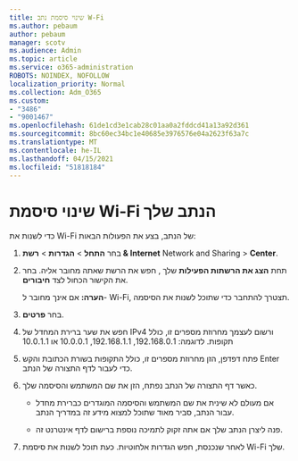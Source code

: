 ```yaml
---
title: שינוי סיסמת נתב W-Fi
ms.author: pebaum
author: pebaum
manager: scotv
ms.audience: Admin
ms.topic: article
ms.service: o365-administration
ROBOTS: NOINDEX, NOFOLLOW
localization_priority: Normal
ms.collection: Adm_O365
ms.custom:
- "3486"
- "9001467"
ms.openlocfilehash: 61de1cd3e1cab28c01aa0a2fddcd41a13a92d361
ms.sourcegitcommit: 8bc60ec34bc1e40685e3976576e04a2623f63a7c
ms.translationtype: MT
ms.contentlocale: he-IL
ms.lasthandoff: 04/15/2021
ms.locfileid: "51818184"
---
```

# <a name="change-your-wi-fi-router-password"></a>שינוי סיסמת Wi-Fi הנתב שלך

כדי לשנות את Wi-Fi של הנתב, בצע את הפעולות הבאות:

1. בחר **התחל**  >  **הגדרות**  >  **רשת & Internet** Network and Sharing  >  **Center**.

2. תחת **הצג את הרשתות הפעילות** שלך , חפש את הרשת שאתה מחובר אליה. בחר את הקישור הכחול לצד **חיבורים**.<br>

   **הערה:** אם אינך מחובר ל- Wi-Fi, תצטרך להתחבר כדי שתוכל לשנות את הסיסמה.

3. בחר **פרטים**.

4. חפש את שער ברירת המחדל של IPv4 ורשום לעצמך מחרוזת מספרים זו, כולל תקופות. לדוגמה: 192.168.0.1, 192.168.1.1, 10.0.0.1 או 10.0.1.1

5. פתח דפדפן, הזן מחרוזת מספרים זו, כולל התקופות בשורת הכתובת והקש Enter כדי לעבור לדף התצורה של הנתב.

6. כאשר דף התצורה של הנתב נפתח, הזן את שם המשתמש והסיסמה שלך.<br>
   - אם מעולם לא שינית את שם המשתמש והסיסמה המוגדרים כברירת מחדל עבור הנתב, סביר מאוד שתוכל למצוא מידע זה במדריך הנתב.

   - פנה ליצרן הנתב שלך אם אתה זקוק לתמיכה נוספת ברישום לדף אינטרנט זה.

7. לאחר שנכנסת, חפש הגדרות אלחוטיות. כעת תוכל לשנות את סיסמת Wi-Fi שלך.

